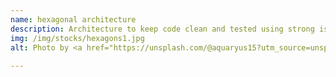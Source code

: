 ```yaml
---
name: hexagonal architecture
description: Architecture to keep code clean and tested using strong isolation of domain model
img: /img/stocks/hexagons1.jpg
alt: Photo by <a href="https://unsplash.com/@aquaryus15?utm_source=unsplash&utm_medium=referral&utm_content=creditCopyText">Aquaryus15</a> on <a href="https://unsplash.com/s/photos/hexagon?utm_source=unsplash&utm_medium=referral&utm_content=creditCopyText">Unsplash</a>
  
---
```

